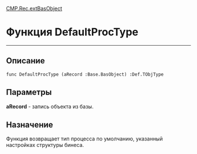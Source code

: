 ﻿---
Link: CMP.Rec.extBasObject.@DefaultProcType
---

<!---  Навигация
[Имя проекта](#) :
-->
[CMP.Rec.extBasObject](Default)

# Функция DefaultProcType
---

## Описание

    func DefaultProcType (aRecord :Base.BasObject) :Def.TObjType

## Параметры

**aRecord**  - запись объекта из базы.

<!--
## Аргументы{#Args}

### Аргумент1

Описание аргумента 1
-->

## Назначение

Функция возвращает тип процесса по умолчанию, указанный  настройках структуры бинеса.

<!--
## Пример

    DefaultProcType...
-->

